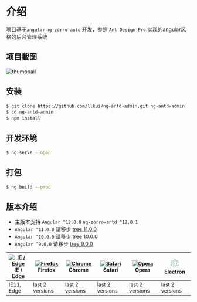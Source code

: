 # 介绍
项目基于`angular` `ng-zorro-antd` 开发，参照 `Ant Design Pro` 实现的angular风格的后台管理系统


## 项目截图

![thumbnail](https://llkui.github.io/ng-antd-admin/assets/images/thumbnail.jpg)

## 安装
```bash
$ git clone https://github.com/llkui/ng-antd-admin.git ng-antd-admin
$ cd ng-antd-admin
$ npm install
```

## 开发环境
```bash
$ ng serve --open
```

## 打包
```bash
$ ng build --prod
```

## 版本介绍

- 主版本支持 `Angular ^12.0.0` `ng-zorro-antd ^12.0.1`
- `Angular ^11.0.0` 请移步 [tree 11.0.0](https://github.com/llkui/ng-antd-admin/tree/11.0.0)
- `Angular ^10.0.0` 请移步 [tree 10.0.0](https://github.com/llkui/ng-antd-admin/tree/10.0.0)
- `Angular ^9.0.0` 请移步 [tree 9.0.0](https://github.com/llkui/ng-antd-admin/tree/9.0.0)
  
| [<img src="https://raw.githubusercontent.com/alrra/browser-logos/master/src/edge/edge_48x48.png" alt="IE / Edge" width="24px" height="24px" />](http://godban.github.io/browsers-support-badges/)</br>IE / Edge | [<img src="https://raw.githubusercontent.com/alrra/browser-logos/master/src/firefox/firefox_48x48.png" alt="Firefox" width="24px" height="24px" />](http://godban.github.io/browsers-support-badges/)</br>Firefox | [<img src="https://raw.githubusercontent.com/alrra/browser-logos/master/src/chrome/chrome_48x48.png" alt="Chrome" width="24px" height="24px" />](http://godban.github.io/browsers-support-badges/)</br>Chrome | [<img src="https://raw.githubusercontent.com/alrra/browser-logos/master/src/safari/safari_48x48.png" alt="Safari" width="24px" height="24px" />](http://godban.github.io/browsers-support-badges/)</br>Safari | [<img src="https://raw.githubusercontent.com/alrra/browser-logos/master/src/opera/opera_48x48.png" alt="Opera" width="24px" height="24px" />](http://godban.github.io/browsers-support-badges/)</br>Opera | [<img src="https://raw.githubusercontent.com/alrra/browser-logos/master/src/electron/electron_48x48.png" alt="Electron" width="24px" height="24px" />](http://godban.github.io/browsers-support-badges/)</br>Electron |
| --------------------------------------------------------------------------------------------------------------------------------------------------------------------------------------------------------------- | ----------------------------------------------------------------------------------------------------------------------------------------------------------------------------------------------------------------- | ------------------------------------------------------------------------------------------------------------------------------------------------------------------------------------------------------------- | ------------------------------------------------------------------------------------------------------------------------------------------------------------------------------------------------------------- | --------------------------------------------------------------------------------------------------------------------------------------------------------------------------------------------------------- | --------------------------------------------------------------------------------------------------------------------------------------------------------------------------------------------------------------------- |
| IE11, Edge                                                                                                                                                                                                      | last 2 versions                                                                                                                                                                                                   | last 2 versions                                                                                                                                                                                               | last 2 versions                                                                                                                                                                                               | last 2 versions                                                                                                                                                                                           | last 2 versions                                                                                                                                                                                                       |